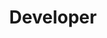 ---
name: "Maggie Li"
pronouns: "she/her"
group: "member"
title: Developer
graduating_year: 2024
img: "mli.JPG"

github: "maggieelli"
email: maggieelli@g.ucla.edu
---